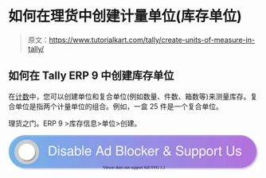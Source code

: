 # 如何在理货中创建计量单位(库存单位)

> 原文：<https://www.tutorialkart.com/tally/create-units-of-measure-in-tally/>

## 如何在 Tally ERP 9 中创建库存单位

在[计数](https://www.tutorialkart.com/tally/what-is-tally/)中，您可以创建单位和复合单位(例如数量、件数、箱数等)来测量库存。复合单位是指两个计量单位的组合。例如，一盒 25 件是一个复合单位。

理货之门。ERP 9 >库存信息>单位>创建。

[![](img/925da31b32d6bc3827932f6c8afb11bb.png)](https://www.tutorialkart.com/)